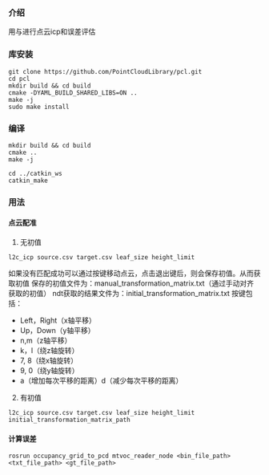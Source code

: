 ### 介绍
用与进行点云icp和误差评估

### 库安装
```
git clone https://github.com/PointCloudLibrary/pcl.git
cd pcl
mkdir build && cd build
cmake -DYAML_BUILD_SHARED_LIBS=ON ..
make -j
sudo make install

```


### 编译
```
mkdir build && cd build
cmake ..
make -j

cd ../catkin_ws
catkin_make
```

### 用法
#### 点云配准
1. 无初值
```
l2c_icp source.csv target.csv leaf_size height_limit
```
如果没有匹配成功可以通过按键移动点云，点击退出键后，则会保存初值。从而获取初值
保存的初值文件为：manual_transformation_matrix.txt（通过手动对齐获取的初值）
ndt获取的结果文件为：initial_transformation_matrix.txt
按键包括：
* Left，Right（x轴平移）
* Up，Down（y轴平移）
* n,m（z轴平移）
* k，l（绕z轴旋转）
* 7, 8（绕x轴旋转）
* 9, 0（绕y轴旋转）
* a（增加每次平移的距离）d（减少每次平移的距离）

2. 有初值
```
l2c_icp source.csv target.csv leaf_size height_limit initial_transformation_matrix_path
```

#### 计算误差
```
rosrun occupancy_grid_to_pcd mtvoc_reader_node <bin_file_path> <txt_file_path> <gt_file_path>
```


